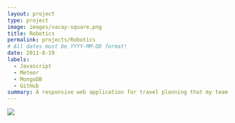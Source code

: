 ```yaml
---
layout: project
type: project
image: images/vacay-square.png
title: Robotics
permalink: projects/Robotics
# All dates must be YYYY-MM-DD format!
date: 2011-8-19
labels:
  - Javascript
  - Meteor
  - MongoDB
  - GitHub
summary: A responsive web application for travel planning that my team developed in ICS 415.
---
```


<img class="ui medium right floated rounded image" src="../images/vacay-home-page.png">

